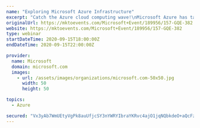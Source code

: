 ```yaml
---
name: "Exploring Microsoft Azure Infrastructure"
excerpt: "Catch the Azure cloud computing wave!\nMicrosoft Azure has taken off over the last several years because of its scalability, efficiencies, reduced costs, and security solutions for your business. Join this session to map out unique ways to modernize your applications and IT infrastructure."
originalUrl: https://mktoevents.com/Microsoft+Event/189956/157-GQE-382
website: https://mktoevents.com/Microsoft+Event/189956/157-GQE-382
type: webinar
startDateTime: 2020-09-15T18:00:00Z
endDateTime: 2020-09-15T22:00:00Z

provider:
  name: Microsoft
  domain: microsoft.com
  images:
    - url: /assets/images/organizations/microsoft.com-50x50.jpg
      width: 50
      height: 50

topics:
  - Azure

secured: "Vx3yAb7WmUEtyVgPk8auUfjcSY3nYWRYIbraYKRvc4ajO1jqNQbkdeO+aQcFz1NIf2T1lBkTR5HrkC62sM+xU8yjCSNOS+huLixr8FfCWv5V3z9dVCAggxD/zAzHBMzbpZGzua9vylfbyPnSzJxqzOoBj3ntqfAZuY19qw+a0JNKK+ZH2FF0yUc1vIuKzkCdUG6Xv+lbNEcsiDRDObbq+RUxAisj3+7KrKxfVEDayiOkykPZiUPtMT/o3CvXSVEUv7GyvlDwEaOJpuYKSFYWCS38sk19QELcv1rnqgY09ZlhPBfSlG1Em0OiNhpVBxTHJ6HITUToa8a2JKMdRma2PQ==;JJY2TK6YHewEGqjI0OiMSw=="
---
```


